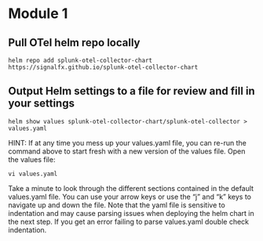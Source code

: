 # Module 1

## Pull OTel helm repo locally

```
helm repo add splunk-otel-collector-chart https://signalfx.github.io/splunk-otel-collector-chart
```

## Output Helm settings to a file for review and fill in your settings

```
helm show values splunk-otel-collector-chart/splunk-otel-collector > values.yaml
```

HINT: If at any time you mess up your values.yaml file, you can re-run the command above to start fresh with a new version of the values file. 
Open the values file:

```
vi values.yaml
```

Take a minute to look through the different sections contained in the default values.yaml file. You can use your arrow keys or use the “j” and “k” keys to navigate up and down the file. 
Note that the yaml file is sensitive to indentation and may cause parsing issues when deploying the helm chart in the next step. If you get an error failing to parse values.yaml double check indentation.
